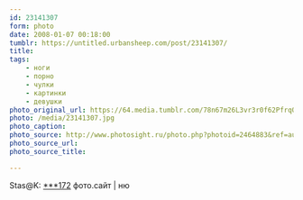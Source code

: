 ```yaml
---
id: 23141307
form: photo
date: 2008-01-07 00:18:00
tumblr: https://untitled.urbansheep.com/post/23141307/
title:
tags:
    - ноги
    - порно
    - чулки
    - картинки
    - девушки
photo_original_url: https://64.media.tumblr.com/78n67m26L3vr3r0f62PfrqQd_1280.jpg
photo: /media/23141307.jpg
photo_caption: 
photo_source: http://www.photosight.ru/photo.php?photoid=2464883&ref=author
photo_source_url:
photo_source_title:

---
```


<p>Stas@K: <a href="http://www.photosight.ru/photo.php?photoid=2464883&amp;ref=author">***172</a>  фото.сайт | ню</p>
